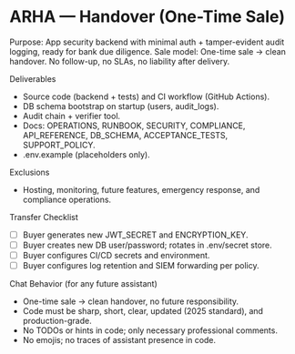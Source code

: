 # ARHA — Handover (One-Time Sale)

Purpose: App security backend with minimal auth + tamper-evident audit logging, ready for bank due diligence.
Sale model: One-time sale → clean handover. No follow-up, no SLAs, no liability after delivery.

Deliverables
- Source code (backend + tests) and CI workflow (GitHub Actions).
- DB schema bootstrap on startup (users, audit_logs).
- Audit chain + verifier tool.
- Docs: OPERATIONS, RUNBOOK, SECURITY, COMPLIANCE, API_REFERENCE, DB_SCHEMA, ACCEPTANCE_TESTS, SUPPORT_POLICY.
- .env.example (placeholders only).

Exclusions
- Hosting, monitoring, future features, emergency response, and compliance operations.

Transfer Checklist
- [ ] Buyer generates new JWT_SECRET and ENCRYPTION_KEY.
- [ ] Buyer creates new DB user/password; rotates in .env/secret store.
- [ ] Buyer configures CI/CD secrets and environment.
- [ ] Buyer configures log retention and SIEM forwarding per policy.

Chat Behavior (for any future assistant)
- One-time sale → clean handover, no future responsibility.
- Code must be sharp, short, clear, updated (2025 standard), and production-grade.
- No TODOs or hints in code; only necessary professional comments.
- No emojis; no traces of assistant presence in code.
